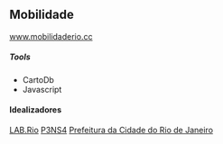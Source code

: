 ## Mobilidade
www.mobilidaderio.cc


##### Tools
- CartoDb
- Javascript

#### Idealizadores
[LAB.Rio](http://www.labrio.cc)
[P3NS4](https://www.nexso.org/es-es/perfilins/in/7f999bb2-ffe9-4686-b91b-eec8eec6e043)
[Prefeitura da Cidade do Rio de Janeiro](http://www.rio.rj.gov.br/)
